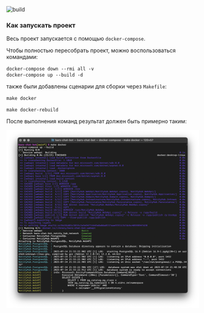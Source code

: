 ![build](https://github.com/a1unade/bars-chat-bot/actions/workflows/build.yml/badge.svg)

### Как запускать проект

Весь проект запускается с помощью `docker-compose`. 

Чтобы полностью пересобрать проект, можно воспользоваться командами: 

```shell
docker-compose down --rmi all -v
docker-compose up --build -d
```

также были добавлены сценарии для сборки через `Makefile`:

```shell
make docker
```

```shell
make docker-rebuild
```

После выполнения команд результат должен быть примерно таким: 

<img src="./materials/1.png" />